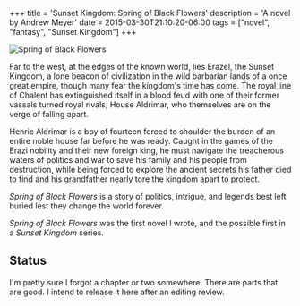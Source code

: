 +++
title = 'Sunset Kingdom: Spring of Black Flowers'
description = 'A novel by Andrew Meyer'
date = 2015-03-30T21:10:20-06:00
tags = ["novel", "fantasy", "Sunset Kingdom"]
+++

![Spring of Black Flowers](/images/spring-of-black-flowers-cover.png)

Far to the west, at the edges of the known world, lies Erazel, the Sunset Kingdom, a lone beacon of civilization in the wild barbarian lands of a once great empire, though many fear the kingdom's time has come. The royal line of Chalent has extinguished itself in a blood feud with one of their former vassals turned royal rivals, House Aldrimar, who themselves are on the verge of falling apart.

Henric Aldrimar is a boy of fourteen forced to shoulder the burden of an entire noble house far before he was ready. Caught in the games of the Erazi nobility and their new foreign king, he must navigate the treacherous waters of politics and war to save his family and his people from destruction, while being forced to explore the ancient secrets his father died to find and his grandfather nearly tore the kingdom apart to protect.

*Spring of Black Flowers* is a story of politics, intrigue, and legends best left buried lest they change the world forever.

*Spring of Black Flowers* was the first novel I wrote, and the possible first in a *Sunset Kingdom* series.

## Status
I'm pretty sure I forgot a chapter or two somewhere. There are parts that are good. I intend to release it here after an editing review.